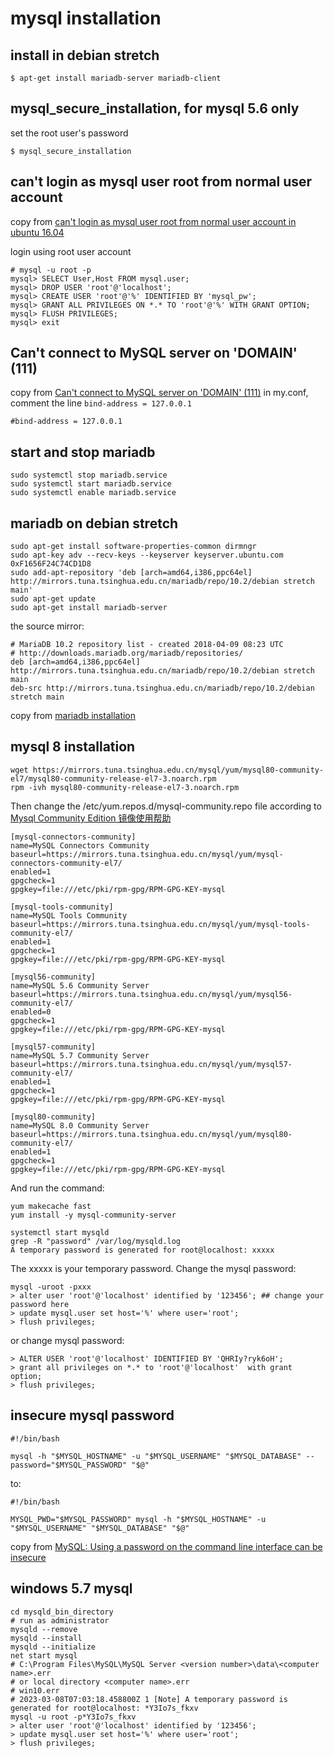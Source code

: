 # mysql installation

## install in debian stretch

``` shell
$ apt-get install mariadb-server mariadb-client
```

## mysql_secure_installation, for mysql 5.6 only

set the root user's password
``` shell
$ mysql_secure_installation
```

## can't login as mysql user root from normal user account
copy from [can't login as mysql user root from normal user account in ubuntu 16.04](https://askubuntu.com/questions/766334/cant-login-as-mysql-user-root-from-normal-user-account-in-ubuntu-16-04)

login using root user account
``` shell
# mysql -u root -p
mysql> SELECT User,Host FROM mysql.user;
mysql> DROP USER 'root'@'localhost';
mysql> CREATE USER 'root'@'%' IDENTIFIED BY 'mysql_pw';
mysql> GRANT ALL PRIVILEGES ON *.* TO 'root'@'%' WITH GRANT OPTION;
mysql> FLUSH PRIVILEGES;
mysql> exit
```

## Can't connect to MySQL server on 'DOMAIN' (111)
copy from [Can't connect to MySQL server on 'DOMAIN' (111)](https://ubuntuforums.org/showthread.php?t=2242435)
in my.conf, comment the line `bind-address = 127.0.0.1`
``` shell
#bind-address = 127.0.0.1
```

## start and stop mariadb

``` shell
sudo systemctl stop mariadb.service
sudo systemctl start mariadb.service
sudo systemctl enable mariadb.service
```

## mariadb on debian stretch

``` shell
sudo apt-get install software-properties-common dirmngr
sudo apt-key adv --recv-keys --keyserver keyserver.ubuntu.com 0xF1656F24C74CD1D8
sudo add-apt-repository 'deb [arch=amd64,i386,ppc64el] http://mirrors.tuna.tsinghua.edu.cn/mariadb/repo/10.2/debian stretch main'
sudo apt-get update
sudo apt-get install mariadb-server
```
the source mirror:

``` shell
# MariaDB 10.2 repository list - created 2018-04-09 08:23 UTC
# http://downloads.mariadb.org/mariadb/repositories/
deb [arch=amd64,i386,ppc64el] http://mirrors.tuna.tsinghua.edu.cn/mariadb/repo/10.2/debian stretch main
deb-src http://mirrors.tuna.tsinghua.edu.cn/mariadb/repo/10.2/debian stretch main
```
copy from [mariadb installation](https://downloads.mariadb.org/mariadb/repositories/#mirror=tuna&distro=Debian&distro_release=stretch--stretch&version=10.2)

## mysql 8 installation

``` shell
wget https://mirrors.tuna.tsinghua.edu.cn/mysql/yum/mysql80-community-el7/mysql80-community-release-el7-3.noarch.rpm
rpm -ivh mysql80-community-release-el7-3.noarch.rpm
```
Then change the /etc/yum.repos.d/mysql-community.repo file according to [Mysql Community Edition 镜像使用帮助](https://mirrors.tuna.tsinghua.edu.cn/help/mysql/)

```
[mysql-connectors-community]
name=MySQL Connectors Community
baseurl=https://mirrors.tuna.tsinghua.edu.cn/mysql/yum/mysql-connectors-community-el7/
enabled=1
gpgcheck=1
gpgkey=file:///etc/pki/rpm-gpg/RPM-GPG-KEY-mysql

[mysql-tools-community]
name=MySQL Tools Community
baseurl=https://mirrors.tuna.tsinghua.edu.cn/mysql/yum/mysql-tools-community-el7/
enabled=1
gpgcheck=1
gpgkey=file:///etc/pki/rpm-gpg/RPM-GPG-KEY-mysql

[mysql56-community]
name=MySQL 5.6 Community Server
baseurl=https://mirrors.tuna.tsinghua.edu.cn/mysql/yum/mysql56-community-el7/
enabled=0
gpgcheck=1
gpgkey=file:///etc/pki/rpm-gpg/RPM-GPG-KEY-mysql

[mysql57-community]
name=MySQL 5.7 Community Server
baseurl=https://mirrors.tuna.tsinghua.edu.cn/mysql/yum/mysql57-community-el7/
enabled=1
gpgcheck=1
gpgkey=file:///etc/pki/rpm-gpg/RPM-GPG-KEY-mysql

[mysql80-community]
name=MySQL 8.0 Community Server
baseurl=https://mirrors.tuna.tsinghua.edu.cn/mysql/yum/mysql80-community-el7/
enabled=1
gpgcheck=1
gpgkey=file:///etc/pki/rpm-gpg/RPM-GPG-KEY-mysql
```
And run the command:

``` shell
yum makecache fast
yum install -y mysql-community-server

systemctl start mysqld
grep -R "password" /var/log/mysqld.log
A temporary password is generated for root@localhost: xxxxx
```
The xxxxx is your temporary password.
Change the mysql password:

``` shell
mysql -uroot -pxxx
> alter user 'root'@'localhost' identified by '123456'; ## change your password here
> update mysql.user set host='%' where user='root';
> flush privileges;
```

or change mysql password:

``` shell
> ALTER USER 'root'@'localhost' IDENTIFIED BY 'QHRIy?ryk6oH';
> grant all privileges on *.* to 'root'@'localhost'  with grant option;
> flush privileges;
```

## insecure mysql password

``` shell
#!/bin/bash

mysql -h "$MYSQL_HOSTNAME" -u "$MYSQL_USERNAME" "$MYSQL_DATABASE" --password="$MYSQL_PASSWORD" "$@"
```
to:

``` shell
#!/bin/bash

MYSQL_PWD="$MYSQL_PASSWORD" mysql -h "$MYSQL_HOSTNAME" -u "$MYSQL_USERNAME" "$MYSQL_DATABASE" "$@"
```

copy from [MySQL: Using a password on the command line interface can be insecure](https://www.codingwithjesse.com/blog/mysql-using-a-password-on-the-command-line-interface-can-be-insecure/)

## windows 5.7 mysql
```
cd mysqld_bin_directory
# run as administrator
mysqld --remove
mysqld --install
mysqld --initialize
net start mysql
# C:\Program Files\MySQL\MySQL Server <version number>\data\<computer name>.err
# or local directory <computer name>.err
# win10.err
# 2023-03-08T07:03:18.458800Z 1 [Note] A temporary password is generated for root@localhost: *Y3Io7s_fkxv
mysql -u root -p*Y3Io7s_fkxv
> alter user 'root'@'localhost' identified by '123456';
> update mysql.user set host='%' where user='root';
> flush privileges;
```
